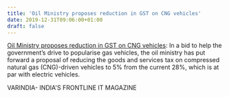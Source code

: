 ```yaml
---
title: 'Oil Ministry proposes reduction in GST on CNG vehicles'
date: 2019-12-31T09:06:00+01:00
draft: false
---
```


[Oil Ministry proposes reduction in GST on CNG vehicles](https://varindia.com/news/oil-ministry-proposes-reduction-in-gst-on-cng-vehicles#.XgsBZRf7EH4.blogger): In a bid to help the government’s drive to popularise gas vehicles, the oil ministry has put forward a proposal of reducing the goods and services tax on compressed natural gas (CNG)-driven vehicles to 5% from the current 28%, which is at par with electric vehicles.  
  
VARINDIA- INDIA'S FRONTLINE IT MAGAZINE
